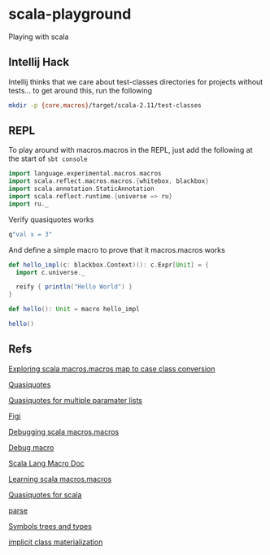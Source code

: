 scala-playground
================

Playing with scala

## Intellij Hack

Intellij thinks that we care about test-classes directories for projects without tests... to get around this, run the following

```bash
mkdir -p {core,macros}/target/scala-2.11/test-classes
```

## REPL

To play around with macros.macros in the REPL, just add the following at the start of `sbt console`

```scala
import language.experimental.macros.macros
import scala.reflect.macros.macros.{whitebox, blackbox}
import scala.annotation.StaticAnnotation
import scala.reflect.runtime.{universe => ru}
import ru._
```

Verify quasiquotes works

```scala
q"val x = 3"
```
And define a simple macro to prove that it macros.macros works

```scala
def hello_impl(c: blackbox.Context)(): c.Expr[Unit] = {
  import c.universe._

  reify { println("Hello World") }
}

def hello(): Unit = macro hello_impl

hello()
```

## Refs

[Exploring scala macros.macros map to case class conversion](http://blog.echo.sh/post/65955606729/exploring-scala-macros.macros-map-to-case-class-conversion)

[Quasiquotes](http://docs.scala-lang.org/overviews/quasiquotes/intro.html)

[Quasiquotes for multiple paramater lists](http://meta.plasm.us/posts/2013/09/06/quasiquotes-for-multiple-parameter-lists/)

[Figi](https://github.com/ncreep/figi/blob/master/macros.macros/src/main/scala/ncreep/figi/Figi.scala)

[Debugging scala macros.macros](http://www.cakesolutions.net/teamblogs/2013/09/30/debugging-scala-macros.macros)

[Debug macro](https://github.com/adamw/scala-macro-debug/blob/master/macros.macros/src/main/scala/com/softwaremill/debug/DebugMacros.scala)

[Scala Lang Macro Doc](http://docs.scala-lang.org/overviews/macros.macros/overview.html)

[Learning scala macros.macros](http://imranrashid.com/posts/learning-scala-macros.macros/)

[Quasiquotes for scala](http://infoscience.epfl.ch/record/185242/files/QuasiquotesForScala.pdf)

[parse](http://stackoverflow.com/questions/14790115/where-can-i-learn-about-constructing-asts-for-scala-macros.macros/14795999#14795999)

[Symbols trees and types](http://docs.scala-lang.org/overviews/reflection/symbols-trees-types.html#trees)

[implicit class materialization ](https://groups.google.com/forum/#!topic/scala-user/uXqWJU0kbHs)
